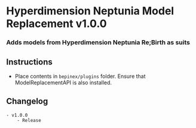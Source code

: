 # Hyperdimension Neptunia Model Replacement v1.0.0
### Adds models from Hyperdimension Neptunia Re;Birth as suits

## Instructions
- Place contents in `bepinex/plugins` folder. Ensure that ModelReplacementAPI is also installed. 

## Changelog
	- v1.0.0
		- Release